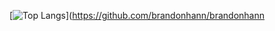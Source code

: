 [![Top Langs](https://github-readme-stats-git-masterrstaa-rickstaa.vercel.app/api/top-langs/?username=brandonhann)](https://github.com/brandonhann/brandonhann
